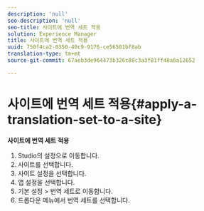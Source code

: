 ```yaml
---
description: 'null'
seo-description: 'null'
seo-title: 사이트에 번역 세트 적용
solution: Experience Manager
title: 사이트에 번역 세트 적용
uuid: 750f4ca2-0350-40c9-9176-ce56581bf8ab
translation-type: tm+mt
source-git-commit: 67aeb3de964473b326c88c3a3f81ff48a6a12652

---
```



# 사이트에 번역 세트 적용{#apply-a-translation-set-to-a-site}

**사이트에 번역 세트 적용**

1. Studio의 설정으로 이동합니다.
1. 사이트를 선택합니다.
1. 사이트 설정을 선택합니다.
1. 앱 설정을 선택합니다.
1. 기본 설정 &gt; 번역 세트로 이동합니다.
1. 드롭다운 메뉴에서 번역 세트를 선택합니다.